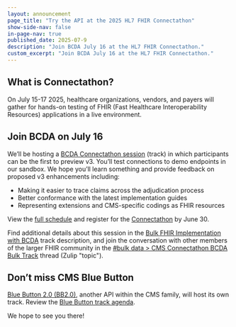 ```yaml
---
layout: announcement
page_title: "Try the API at the 2025 HL7 FHIR Connectathon"
show-side-nav: false
in-page-nav: true
published_date: 2025-07-9
description: "Join BCDA July 16 at the HL7 FHIR Connectathon."
custom_excerpt: "Join BCDA July 16 at the HL7 FHIR Connectathon."
---
```


## What is Connectathon?

On July 15-17 2025, healthcare organizations, vendors, and payers will gather for hands-on testing of FHIR (Fast Healthcare Interoperability Resources) applications in a live environment.

## Join BCDA on July 16

We’ll be hosting a [BCDA Connectathon session](https://confluence.hl7.org/spaces/FHIR/pages/345083176/2025+-+07+Bulk+FHIR+Implementation+with+BCDA) (track) in which participants can be the first to preview v3. You’ll test connections to demo endpoints in our sandbox. We hope you’ll learn something and provide feedback on proposed v3 enhancements including:
- Making it easier to trace claims across the adjudication process
- Better conformance with the latest implementation guides
- Representing extensions and CMS-specific codings as FHIR resources

View the [full schedule](https://whova.com/embedded/event/fHtR%40l-Bup5chLVjyDOQYOk14iQ2VTEtfnNEH%40EnYek%3D/) and register for the [Connectathon](https://www.surveymonkey.com/r/B9v3CMC) by June 30.

Find additional details about this session in the [Bulk FHIR Implementation with BCDA](https://confluence.hl7.org/spaces/FHIR/pages/345083176/2025+-+07+Bulk+FHIR+Implementation+with+BCDA) track description, and join the conversation with other members of the larger FHIR community in the [#bulk data > CMS Connectathon BCDA Bulk Track](https://chat.fhir.org/#narrow/channel/179250-bulk-data/topic/CMS.20Connectathon.20BCDA.20Bulk.20Track/with/517153119) thread (Zulip "topic").

## Don’t miss CMS Blue Button

[Blue Button 2.0 (BB2.0)](https://bluebutton.cms.gov/), another API within the CMS family, will host its own track. Review the [Blue Button track agenda](https://confluence.hl7.org/spaces/FHIR/pages/324975125/2025+-+07+Blue+Button+2.0).

We hope to see you there!

